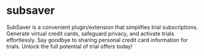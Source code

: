 # subsaver
SubSaver is a convenient plugin/extension that simplifies trial subscriptions. Generate virtual credit cards, safeguard privacy, and activate trials effortlessly. Say goodbye to sharing personal credit card information for trials. Unlock the full potential of trial offers today!
